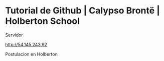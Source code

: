 # Tutorial de Github | Calypso Brontë  | Holberton School

Servidor

http://54.145.243.92

Postulacion en Holberton
